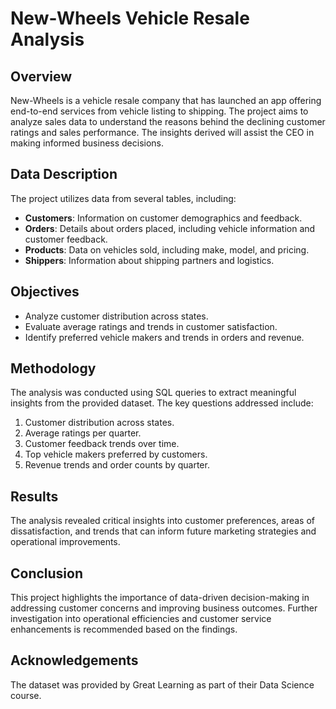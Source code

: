 # New-Wheels Vehicle Resale Analysis

## Overview

New-Wheels is a vehicle resale company that has launched an app offering end-to-end services from vehicle listing to shipping. The project aims to analyze sales data to understand the reasons behind the declining customer ratings and sales performance. The insights derived will assist the CEO in making informed business decisions.

## Data Description

The project utilizes data from several tables, including:

- **Customers**: Information on customer demographics and feedback.
- **Orders**: Details about orders placed, including vehicle information and customer feedback.
- **Products**: Data on vehicles sold, including make, model, and pricing.
- **Shippers**: Information about shipping partners and logistics.

## Objectives

- Analyze customer distribution across states.
- Evaluate average ratings and trends in customer satisfaction.
- Identify preferred vehicle makers and trends in orders and revenue.

## Methodology

The analysis was conducted using SQL queries to extract meaningful insights from the provided dataset. The key questions addressed include:

1. Customer distribution across states.
2. Average ratings per quarter.
3. Customer feedback trends over time.
4. Top vehicle makers preferred by customers.
5. Revenue trends and order counts by quarter.

## Results

The analysis revealed critical insights into customer preferences, areas of dissatisfaction, and trends that can inform future marketing strategies and operational improvements.

## Conclusion

This project highlights the importance of data-driven decision-making in addressing customer concerns and improving business outcomes. Further investigation into operational efficiencies and customer service enhancements is recommended based on the findings.

## Acknowledgements

The dataset was provided by Great Learning as part of their Data Science course.
